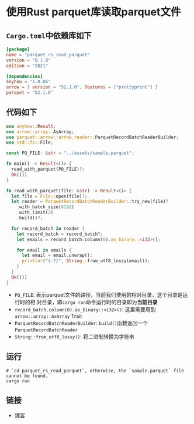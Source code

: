 # 使用Rust parquet库读取parquet文件

## `Cargo.toml`中依赖库如下

``` toml
[package]
name = "parquet_rs_read_parquet"
version = "0.1.0"
edition = "2021"

[dependencies]
anyhow = "1.0.86"
arrow = { version = "52.1.0", features = ["prettyprint"] }
parquet = "52.1.0"
```

## 代码如下

``` rust
use anyhow::Result;
use arrow::array::AsArray;
use parquet::arrow::arrow_reader::ParquetRecordBatchReaderBuilder;
use std::fs::File;

const PQ_FILE: &str = "../assets/sample.parquet";

fn main() -> Result<()> {
  read_with_parquet(PQ_FILE)?;
  Ok(())
}

fn read_with_parquet(file: &str) -> Result<()> {
  let file = File::open(file)?;
  let reader = ParquetRecordBatchReaderBuilder::try_new(file)?
    .with_batch_size(8192)
    .with_limit(3)
    .build()?;

  for record_batch in reader {
    let record_batch = record_batch?;
    let emails = record_batch.column(0).as_binary::<i32>();

    for email in emails {
      let email = email.unwrap();
      println!("{:?}", String::from_utf8_lossy(email));
    }
  }
  Ok(())
}
```
- `PQ_FILE`: 表示parquet文件的路径，当前我们使用的相对目录，这个目录是运行时的相
  对目录，即`cargo run`命令运行时的目录即为**当前目录**
- `record_batch.column(0).as_binary::<i32>()`: 这里需要用到
  `arrow::array::AsArray` Trait
- `ParquetRecordBatchReaderBuilder`: `build()`函数返回一个`ParquetRecordBatchReader`
- `String::from_utf8_lossy()`: 将二进制转换为字符串

## 运行

``` shell
# `cd parquet_rs_read_parquet`, otherwise, the `sample.parquet` file cannot be found.
cargo run
```

## 链接
- [博客](https://yuxuetr.com/blog/2024/07/23/rust-parquet)
